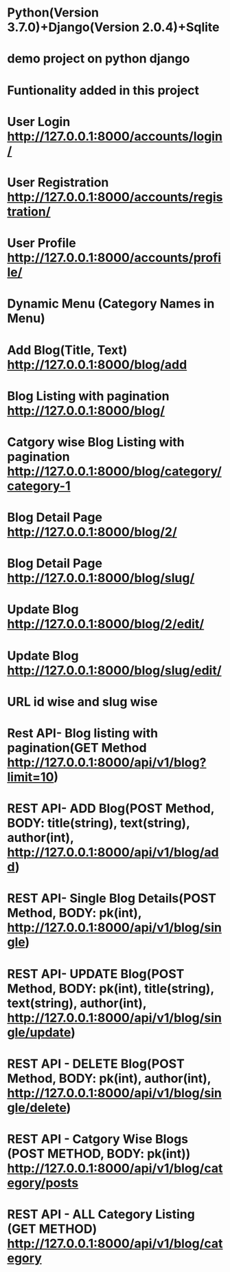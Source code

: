 # Python(Version 3.7.0)+Django(Version 2.0.4)+Sqlite 
# demo project on python django 
# Funtionality added in this project

# User Login http://127.0.0.1:8000/accounts/login/
# User Registration http://127.0.0.1:8000/accounts/registration/
# User Profile http://127.0.0.1:8000/accounts/profile/

# Dynamic Menu (Category Names in Menu)

# Add Blog(Title, Text) http://127.0.0.1:8000/blog/add
# Blog Listing with pagination http://127.0.0.1:8000/blog/
# Catgory wise Blog Listing with pagination http://127.0.0.1:8000/blog/category/category-1
# Blog Detail Page http://127.0.0.1:8000/blog/2/
# Blog Detail Page http://127.0.0.1:8000/blog/slug/
# Update Blog http://127.0.0.1:8000/blog/2/edit/
# Update Blog http://127.0.0.1:8000/blog/slug/edit/
# URL id wise and slug wise

# Rest API- Blog listing with pagination(GET Method http://127.0.0.1:8000/api/v1/blog?limit=10)
# REST API- ADD Blog(POST Method,  BODY:  title(string), text(string), author(int), http://127.0.0.1:8000/api/v1/blog/add)
# REST API- Single Blog Details(POST Method,  BODY:  pk(int), http://127.0.0.1:8000/api/v1/blog/single)
# REST API- UPDATE Blog(POST Method,  BODY:  pk(int), title(string), text(string), author(int), http://127.0.0.1:8000/api/v1/blog/single/update)
# REST API - DELETE Blog(POST Method, BODY: pk(int), author(int), http://127.0.0.1:8000/api/v1/blog/single/delete)
# REST API - Catgory Wise Blogs (POST METHOD, BODY: pk(int)) http://127.0.0.1:8000/api/v1/blog/category/posts
# REST API - ALL Category Listing (GET METHOD) http://127.0.0.1:8000/api/v1/blog/category